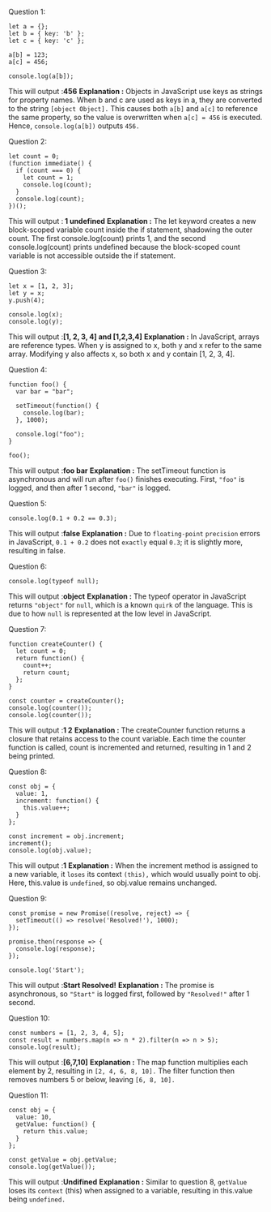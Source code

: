 Question 1:

```
let a = {};
let b = { key: 'b' };
let c = { key: 'c' };

a[b] = 123;
a[c] = 456;

console.log(a[b]);

```

This will output :<b>456</b>
<b>Explanation :</b>
Objects in JavaScript use keys as strings for property names. When b and c are used as keys in a, they are converted to the string `[object Object].` This causes both `a[b]` and `a[c]` to reference the same property, so the value is overwritten when `a[c] = 456` is executed. Hence, `console.log(a[b])` outputs `456.`

Question 2:

```
let count = 0;
(function immediate() {
  if (count === 0) {
    let count = 1;
    console.log(count);
  }
  console.log(count);
})();

```

This will output :<b> 1 undefined</b>
<b>Explanation :</b>
The let keyword creates a new block-scoped variable count inside the if statement, shadowing the outer count. The first console.log(count) prints 1, and the second console.log(count) prints undefined because the block-scoped count variable is not accessible outside the if statement.

Question 3:

```
let x = [1, 2, 3];
let y = x;
y.push(4);

console.log(x);
console.log(y);

```

This will output :<b>[1, 2, 3, 4] and [1,2,3,4]</b>
<b>Explanation :</b>
In JavaScript, arrays are reference types. When y is assigned to x, both y and x refer to the same array. Modifying y also affects x, so both x and y contain [1, 2, 3, 4].

Question 4:

```
function foo() {
  var bar = "bar";

  setTimeout(function() {
    console.log(bar);
  }, 1000);

  console.log("foo");
}

foo();

```

This will output :<b>foo bar</b>
<b>Explanation :</b>
The setTimeout function is asynchronous and will run after `foo()` finishes executing. First, `"foo"` is logged, and then after 1 second, `"bar"` is logged.

Question 5:

```
console.log(0.1 + 0.2 == 0.3);
```

This will output :<b>false</b>
<b>Explanation :</b>
Due to `floating-point` `precision` errors in JavaScript, `0.1 + 0.2` does not `exactly` equal `0.3`; it is slightly more, resulting in false.

Question 6:

```
console.log(typeof null);
```

This will output :<b>object</b>
<b>Explanation :</b>
The typeof operator in JavaScript returns `"object"` for `null`, which is a known `quirk` of the language. This is due to how `null` is represented at the low level in JavaScript.

Question 7:

```
function createCounter() {
  let count = 0;
  return function() {
    count++;
    return count;
  };
}

const counter = createCounter();
console.log(counter());
console.log(counter());

```

This will output :<b>1 2</b>
<b>Explanation :</b>
The createCounter function returns a closure that retains access to the count variable. Each time the counter function is called, count is incremented and returned, resulting in 1 and 2 being printed.

Question 8:

```
const obj = {
  value: 1,
  increment: function() {
    this.value++;
  }
};

const increment = obj.increment;
increment();
console.log(obj.value);

```

This will output :<b>1</b>
<b>Explanation :</b>
When the increment method is assigned to a new variable, it `loses` its context `(this),` which would usually point to obj. Here, this.value is `undefined`, so obj.value remains unchanged.

Question 9:

```
const promise = new Promise((resolve, reject) => {
  setTimeout(() => resolve('Resolved!'), 1000);
});

promise.then(response => {
  console.log(response);
});

console.log('Start');
```

This will output :<b>Start Resolved!</b>
<b>Explanation :</b>
The promise is asynchronous, so `"Start"` is logged first, followed by `"Resolved!"` after 1 second.

Question 10:
```
const numbers = [1, 2, 3, 4, 5];
const result = numbers.map(n => n * 2).filter(n => n > 5);
console.log(result);
```
This will output :<b>[6,7,10]</b>
<b>Explanation :</b>
The map function multiplies each element by 2, resulting in `[2, 4, 6, 8, 10].` The filter function then removes numbers 5 or below, leaving `[6, 8, 10].`

Question 11:
```
const obj = {
  value: 10,
  getValue: function() {
    return this.value;
  }
};

const getValue = obj.getValue;
console.log(getValue());
```
This will output :<b>Undifined</b>
<b>Explanation :</b>
Similar to question 8, `getValue` loses its `context` (this) when assigned to a variable, resulting in this.value being `undefined.`
